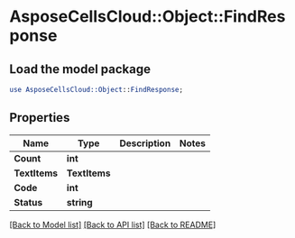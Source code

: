 # AsposeCellsCloud::Object::FindResponse 

## Load the model package
```perl
use AsposeCellsCloud::Object::FindResponse;
```

## Properties
Name | Type | Description | Notes
------------ | ------------- | ------------- | -------------
**Count** | **int** |  |
**TextItems** | **TextItems** |  |
**Code** | **int** |  |
**Status** | **string** |  |  

[[Back to Model list]](../README.md#documentation-for-models) [[Back to API list]](../README.md#documentation-for-api-endpoints) [[Back to README]](../README.md)

